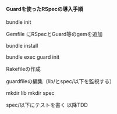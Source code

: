 #### Guardを使ったRSpecの導入手順

bundle init

  Gemfile にRSpecとGuard等のgemを追加

bundle install

bundle exec guard init

Rakefileの作成

guardfileの編集（lib/とspec/以下を監視する）

mkdir lib
mkdir spec

spec/以下にテストを書く
以降TDD
